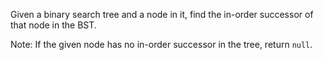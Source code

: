 Given a binary search tree and a node in it, find the in-order successor of that node in the BST.

Note: If the given node has no in-order successor in the tree, return `null`.
